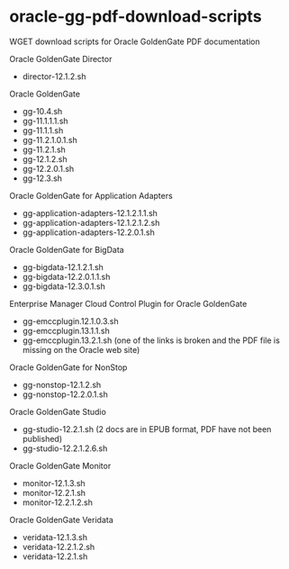 # oracle-gg-pdf-download-scripts
WGET download scripts for Oracle GoldenGate PDF documentation

Oracle GoldenGate Director
- director-12.1.2.sh

Oracle GoldenGate 
- gg-10.4.sh
- gg-11.1.1.1.sh
- gg-11.1.1.sh
- gg-11.2.1.0.1.sh
- gg-11.2.1.sh
- gg-12.1.2.sh
- gg-12.2.0.1.sh
- gg-12.3.sh

Oracle GoldenGate for Application Adapters
- gg-application-adapters-12.1.2.1.1.sh
- gg-application-adapters-12.1.2.1.2.sh
- gg-application-adapters-12.2.0.1.sh

Oracle GoldenGate for BigData
- gg-bigdata-12.1.2.1.sh
- gg-bigdata-12.2.0.1.1.sh
- gg-bigdata-12.3.0.1.sh

Enterprise Manager Cloud Control Plugin for Oracle GoldenGate
- gg-emccplugin.12.1.0.3.sh
- gg-emccplugin.13.1.1.sh
- gg-emccplugin.13.2.1.sh (one of the links is broken and the PDF file is missing on the Oracle web site)

Oracle GoldenGate for NonStop
- gg-nonstop-12.1.2.sh
- gg-nonstop-12.2.0.1.sh

Oracle GoldenGate Studio
- gg-studio-12.2.1.sh (2 docs are in EPUB format, PDF have not been published)
- gg-studio-12.2.1.2.6.sh

Oracle GoldenGate Monitor
- monitor-12.1.3.sh
- monitor-12.2.1.sh
- monitor-12.2.1.2.sh

Oracle GoldenGate Veridata
- veridata-12.1.3.sh
- veridata-12.2.1.2.sh
- veridata-12.2.1.sh
